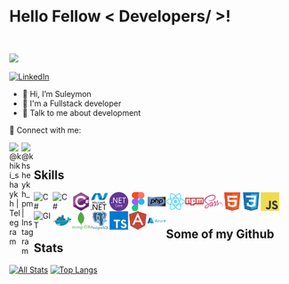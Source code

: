<h1> Hello Fellow < Developers/ >! </h1>
<p align='center'>
</p>

<br/>
  
<p>
  <a href="https://github.com/DenverCoder1/readme-typing-svg"><img src="https://readme-typing-svg.herokuapp.com?&font=IBM+Plex+Sans&color=abcdef&size=20&lines=Welcome+to+my+GitHub+Profile!;I'm+a+Fullstack+Developer;Life+is+a+series+of+choices" /></a>
</p>

  
  <a href="https://www.linkedin.com/in/sulaimon-zafarov-47983521a/" target="_blank">
    <img alt="LinkedIn" src="https://img.shields.io/badge/LinkedIn-0077B5?style=for-the-badge&logo=linkedin&logoColor=white">
  </a>
  
  

<br/>
  
- 👋 Hi, I’m Suleymon
- 💼 I'm a Fullstack developer
- 💬 Talk to me about development
  
📱 Connect with me:

[<img align="left" alt="@khiki_shaykh | Telegram" width="22px" src="https://cdn.jsdelivr.net/npm/simple-icons@3.5.0/icons/telegram.svg" />](https://t.me/SuleymonZ/)
[<img align="left" alt="@khsheykh_pm | Instagram" width="22px" src="https://cdn.jsdelivr.net/npm/simple-icons@3.5.0/icons/instagram.svg" />](https://www.instagram.com/sulaimon_zafarov/)
	
 
<br/>
<h2> Skills </h2>
<img align="left" alt="C#" width="34px" src="https://commons.wikimedia.org/wiki/File:C_sharp.svg" />
<img align="left" alt="C#" width="34px" src="https://upload.wikimedia.org/wikipedia/commons/4/4f/Csharp_Logo.png" />
<img align="left" alt="C#" width="34px" src="https://github.com/devicons/devicon/blob/master/icons/csharp/csharp-original.svg" />
<img align="left" alt=".Net" width="34px" src="https://github.com/devicons/devicon/blob/master/icons/dot-net/dot-net-original-wordmark.svg" />
<img align="left" alt=".Net core" width="34px" src="https://github.com/devicons/devicon/blob/master/icons/dotnetcore/dotnetcore-original.svg" />
 <img align="left" alt="Figma" width="34px" src="https://github.com/devicons/devicon/blob/master/icons/figma/figma-original.svg" />
  <img align="left" alt="PHP" width="34px" src="https://github.com/devicons/devicon/blob/master/icons/php/php-original.svg" />
<img align="left" alt="ReactJS" width="34px" src="https://github.com/devicons/devicon/blob/master/icons/react/react-original.svg" />
<img align="left" alt="NodeJS" width="34px" src="https://github.com/devicons/devicon/blob/master/icons/npm/npm-original-wordmark.svg" />
<img align="left" alt="NodeJS" width="34px" src="https://github.com/devicons/devicon/blob/master/icons/sass/sass-original.svg" />
<img align="left" alt="HTML" width="34px" src="https://github.com/devicons/devicon/blob/master/icons/html5/html5-original.svg" />
<img align="left" alt="CSS" width="34px" src="https://github.com/devicons/devicon/blob/master/icons/css3/css3-original.svg" />
<img align="left" alt="JS" width="34px" src="https://github.com/devicons/devicon/blob/master/icons/javascript/javascript-original.svg" />
<img align="left" alt="GIT" width="34px" src="https://upload.wikimedia.org/wikipedia/commons/thumb/3/3f/Git_icon.svg/1024px-Git_icon.svg.png" />
<img align="left" alt="GIT" width="34px" src="https://github.com/devicons/devicon/blob/master/icons/docker/docker-original.svg" />
<img align="left" alt="GIT" width="34px" src="https://github.com/devicons/devicon/blob/master/icons/mongodb/mongodb-plain-wordmark.svg" />
<img align="left" alt="GIT" width="34px" src="https://github.com/devicons/devicon/blob/master/icons/postgresql/postgresql-plain-wordmark.svg" />
<img align="left" alt="GIT" width="34px" src="https://github.com/devicons/devicon/blob/master/icons/typescript/typescript-original.svg" />
<img align="left" alt="GIT" width="34px" src="https://github.com/devicons/devicon/blob/master/icons/angularjs/angularjs-plain.svg" />
<img align="left" alt="Azure" width="34px" src="https://github.com/devicons/devicon/blob/master/icons/azure/azure-original-wordmark.svg" />
 









<br />

<br/>
  
## Some of my Github Stats
[![All Stats](https://github-readme-stats-axpwmfcg3.vercel.app/api?username=sulaymonZafarov&show_icons=true&include_all_commits=true&count_private=true&hide=contribs)](https://github.com/sulaymonZafarov/github-readme-stats) [![Top Langs](https://github-readme-stats-axpwmfcg3.vercel.app/api/top-langs/?username=sulaymonZafarov&layout=compact&count_private=true)](https://github.com/sulaymonZafarov/github-readme-stats)

<br/>
  
  
